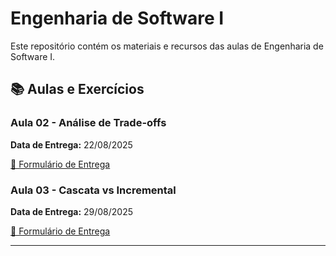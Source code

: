 # Engenharia de Software I

Este repositório contém os materiais e recursos das aulas de Engenharia de Software I.

## 📚 Aulas e Exercícios

### Aula 02 - Análise de Trade-offs
**Data de Entrega:** 22/08/2025

[📝 Formulário de Entrega](https://forms.gle/JokpJjZZjSMM8YzZ7)

### Aula 03 - Cascata vs Incremental
**Data de Entrega:** 29/08/2025

[📝 Formulário de Entrega](https://forms.gle/Z8oYgAF2jSeHofLb7)

---